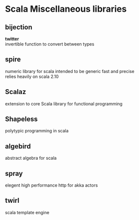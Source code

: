 Scala Miscellaneous libraries
=============================

bijection
---------
__twitter__  
invertible function to convert between types  

spire
-----
numeric library for scala intended to be generic fast and precise  
relies heavily on scala 2.10  

Scalaz
------
extension to core Scala library for functional programming  

Shapeless
---------
polytypic programming in scala  

algebird
--------
abstract algebra for scala  

spray
-----
elegent high performance http for akka actors  

twirl
-----
scala template engine  
